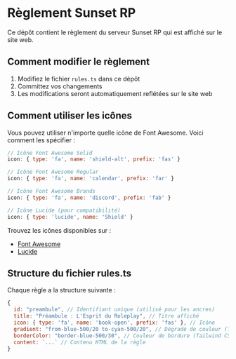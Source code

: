 # Règlement Sunset RP

Ce dépôt contient le règlement du serveur Sunset RP qui est affiché sur le site web.

## Comment modifier le règlement

1. Modifiez le fichier `rules.ts` dans ce dépôt
2. Committez vos changements
3. Les modifications seront automatiquement reflétées sur le site web

## Comment utiliser les icônes

Vous pouvez utiliser n'importe quelle icône de Font Awesome. Voici comment les spécifier :

```js
// Icône Font Awesome Solid
icon: { type: 'fa', name: 'shield-alt', prefix: 'fas' }

// Icône Font Awesome Regular
icon: { type: 'fa', name: 'calendar', prefix: 'far' }

// Icône Font Awesome Brands
icon: { type: 'fa', name: 'discord', prefix: 'fab' }

// Icône Lucide (pour compatibilité)
icon: { type: 'lucide', name: 'Shield' }
```

Trouvez les icônes disponibles sur :
- [Font Awesome](https://fontawesome.com/icons)
- [Lucide](https://lucide.dev/icons)

## Structure du fichier rules.ts

Chaque règle a la structure suivante :

```js
{
  id: "preambule", // Identifiant unique (utilisé pour les ancres)
  title: "Préambule : L'Esprit du Roleplay", // Titre affiché
  icon: { type: 'fa', name: 'book-open', prefix: 'fas' }, // Icône
  gradient: "from-blue-500/20 to-cyan-500/20", // Dégradé de couleur (Tailwind CSS)
  borderColor: "border-blue-500/30", // Couleur de bordure (Tailwind CSS)
  content: `...` // Contenu HTML de la règle
}
```